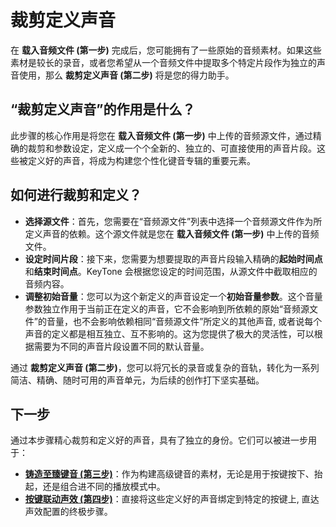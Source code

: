 # 裁剪定义声音

在 **载入音频文件 (第一步)** 完成后，您可能拥有了一些原始的音频素材。如果这些素材是较长的录音，或者您希望从一个音频文件中提取多个特定片段作为独立的声音使用，那么 **裁剪定义声音 (第二步)** 将是您的得力助手。

## **“裁剪定义声音”的作用是什么？**

此步骤的核心作用是将您在 **载入音频文件 (第一步)** 中上传的音频源文件，通过精确的裁剪和参数设定，定义成一个个全新的、独立的、可直接使用的声音片段。这些被定义好的声音，将成为构建您个性化键音专辑的重要元素。

## **如何进行裁剪和定义？**

* **选择源文件**：首先，您需要在“音频源文件”列表中选择一个音频源文件作为所定义声音的依赖。这个源文件就是您在 **载入音频文件 (第一步)** 中上传的音频文件。
* **设定时间片段**：接下来，您需要为想要提取的声音片段输入精确的**起始时间点**和**结束时间点**。KeyTone 会根据您设定的时间范围，从源文件中截取相应的音频内容。
* **调整初始音量**：您可以为这个新定义的声音设定一个**初始音量参数**。这个音量参数独立作用于当前正在定义的声音，它不会影响到所依赖的原始“音频源文件”的音量，也不会影响依赖相同“音频源文件”所定义的其他声音, 或者说每个声音的定义都是相互独立、互不影响的。这为您提供了极大的灵活性，可以根据需要为不同的声音片段设置不同的默认音量。

通过 **裁剪定义声音 (第二步)**，您可以将冗长的录音或复杂的音轨，转化为一系列简洁、精确、随时可用的声音单元，为后续的创作打下坚实基础。

## **下一步**

<!-- **定义好的声音有何用途？** -->

通过本步骤精心裁剪和定义好的声音，具有了独立的身份。它们可以被进一步用于：

* [**铸造至臻键音 (第三步)**](../../key-package/铸造至臻键音/index.md)：作为构建高级键音的素材，无论是用于按键按下、抬起，还是组合进不同的播放模式中。
* [**按键联动声效 (第四步)**](../../key-package/按键联动声效/index.md)：直接将这些定义好的声音绑定到特定的按键上, 直达声效配置的终极步骤。